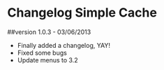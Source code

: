 Changelog Simple Cache
======================

##version 1.0.3 - 03/06/2013

* Finally added a changelog, YAY!
* Fixed some bugs
* Update menus to 3.2